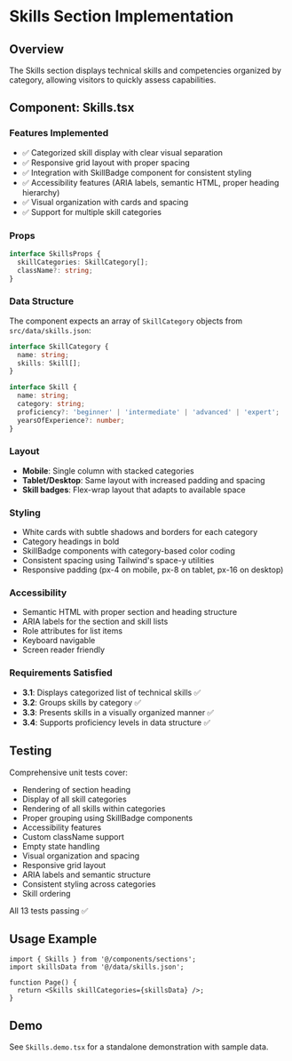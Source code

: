 # Skills Section Implementation

## Overview
The Skills section displays technical skills and competencies organized by category, allowing visitors to quickly assess capabilities.

## Component: Skills.tsx

### Features Implemented
- ✅ Categorized skill display with clear visual separation
- ✅ Responsive grid layout with proper spacing
- ✅ Integration with SkillBadge component for consistent styling
- ✅ Accessibility features (ARIA labels, semantic HTML, proper heading hierarchy)
- ✅ Visual organization with cards and spacing
- ✅ Support for multiple skill categories

### Props
```typescript
interface SkillsProps {
  skillCategories: SkillCategory[];
  className?: string;
}
```

### Data Structure
The component expects an array of `SkillCategory` objects from `src/data/skills.json`:
```typescript
interface SkillCategory {
  name: string;
  skills: Skill[];
}

interface Skill {
  name: string;
  category: string;
  proficiency?: 'beginner' | 'intermediate' | 'advanced' | 'expert';
  yearsOfExperience?: number;
}
```

### Layout
- **Mobile**: Single column with stacked categories
- **Tablet/Desktop**: Same layout with increased padding and spacing
- **Skill badges**: Flex-wrap layout that adapts to available space

### Styling
- White cards with subtle shadows and borders for each category
- Category headings in bold
- SkillBadge components with category-based color coding
- Consistent spacing using Tailwind's space-y utilities
- Responsive padding (px-4 on mobile, px-8 on tablet, px-16 on desktop)

### Accessibility
- Semantic HTML with proper section and heading structure
- ARIA labels for the section and skill lists
- Role attributes for list items
- Keyboard navigable
- Screen reader friendly

### Requirements Satisfied
- **3.1**: Displays categorized list of technical skills ✅
- **3.2**: Groups skills by category ✅
- **3.3**: Presents skills in a visually organized manner ✅
- **3.4**: Supports proficiency levels in data structure ✅

## Testing
Comprehensive unit tests cover:
- Rendering of section heading
- Display of all skill categories
- Rendering of all skills within categories
- Proper grouping using SkillBadge components
- Accessibility features
- Custom className support
- Empty state handling
- Visual organization and spacing
- Responsive grid layout
- ARIA labels and semantic structure
- Consistent styling across categories
- Skill ordering

All 13 tests passing ✅

## Usage Example
```tsx
import { Skills } from '@/components/sections';
import skillsData from '@/data/skills.json';

function Page() {
  return <Skills skillCategories={skillsData} />;
}
```

## Demo
See `Skills.demo.tsx` for a standalone demonstration with sample data.
